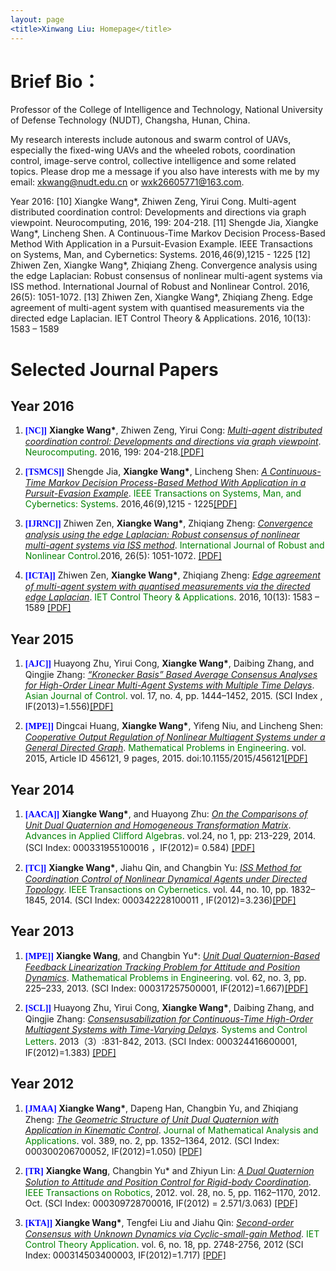 ```yaml
---
layout: page
<title>Xinwang Liu: Homepage</title>
---
```


# Brief Bio：
Professor of the College of Intelligence and Technology, National University of Defense Technology (NUDT), Changsha, Hunan, China.

My research interests include autonous and swarm control of UAVs, especially the fixed-wing UAVs and the wheeled robots, coordination control, image-serve control, collective intelligence and some related topics. Please drop me a message if you also have interests with me by my email: <u>xkwang@nudt.edu.cn</u> or <u>wxk26605771@163.com</u>.

Year 2016:
[10] Xiangke Wang*, Zhiwen Zeng, Yirui Cong. Multi-agent distributed coordination control: Developments and directions via graph viewpoint. Neurocomputing, 2016, 199: 204-218.
[11] Shengde Jia, Xiangke Wang*, Lincheng Shen. A Continuous-Time Markov Decision Process-Based Method With Application in a Pursuit-Evasion Example. IEEE Transactions on Systems, Man, and Cybernetics: Systems.  2016,46(9),1215 - 1225
[12] Zhiwen Zen, Xiangke Wang*, Zhiqiang Zheng. Convergence analysis using the edge Laplacian: Robust consensus of nonlinear multi-agent systems via ISS method. International Journal of Robust and Nonlinear Control.  2016, 26(5): 1051-1072. 
[13] Zhiwen Zen, Xiangke Wang*, Zhiqiang Zheng. Edge agreement of multi-agent system with quantised measurements via the directed edge Laplacian.  IET Control Theory & Applications.  2016, 10(13): 1583 – 1589




# Selected Journal Papers
## Year 2016
<ol>
<p style="margin-top: 8px;"><li><font face="verdana" color="blue"><b>[NC]]</b></font> <b>Xiangke Wang*</b>, Zhiwen Zeng, Yirui Cong: <i><u> Multi-agent distributed coordination control: Developments and directions via graph viewpoint</u></i>. <font color="green">Neurocomputing</font>. 2016, 199: 204-218.<a href = "https:">[PDF]</a></li></p>

<p style="margin-top: 8px;"><li><font face="verdana" color="blue"><b>[TSMCS]]</b></font> Shengde Jia, <b>Xiangke Wang*</b>, Lincheng Shen: <i><u> A Continuous-Time Markov Decision Process-Based Method With Application in a Pursuit-Evasion Example</u></i>. <font color="green">IEEE Transactions on Systems, Man, and Cybernetics: Systems</font>. 2016,46(9),1215 - 1225<a href = "https:">[PDF]</a></li></p>

<p style="margin-top: 8px;"><li><font face="verdana" color="blue"><b>[IJRNC]]</b></font> Zhiwen Zen, <b>Xiangke Wang*</b>, Zhiqiang Zheng: <i><u> Convergence analysis using the edge Laplacian: Robust consensus of nonlinear multi-agent systems via ISS method</u></i>. <font color="green">International Journal of Robust and Nonlinear Control</font>.2016, 26(5): 1051-1072. <a href = "https:">[PDF]</a></li></p>

<p style="margin-top: 8px;"><li><font face="verdana" color="blue"><b>[ICTA]]</b></font> Zhiwen Zen, <b>Xiangke Wang*</b>, Zhiqiang Zheng: <i><u> Edge agreement of multi-agent system with quantised measurements via the directed edge Laplacian</u></i>. <font color="green">IET Control Theory & Applications</font>. 2016, 10(13): 1583 – 1589 <a href = "https:">[PDF]</a></li></p>
</ol>

## Year 2015
<ol>
<p style="margin-top: 8px;"><li><font face="verdana" color="blue"><b>[AJC]]</b></font> Huayong Zhu, Yirui Cong, <b>Xiangke Wang*</b>, Daibing Zhang, and Qingjie Zhang: <i><u> “Kronecker Basis” Based Average Consensus Analyses for High-Order Linear Multi-Agent Systems with Multiple Time Delays</u></i>. <font color="green">Asian Journal of Control</font>. vol. 17, no. 4, pp. 1444–1452, 2015. (SCI Index , IF(2013)=1.556)<a href = "https:">[PDF]</a></li></p>

<p style="margin-top: 8px;"><li><font face="verdana" color="blue"><b>[MPE]]</b></font> Dingcai Huang, <b>Xiangke Wang*</b>, Yifeng Niu, and Lincheng Shen: <i><u> Cooperative Output Regulation of Nonlinear Multiagent Systems under a General Directed Graph</u></i>. <font color="green">Mathematical Problems in Engineering</font>. vol. 2015, Article ID 456121, 9 pages, 2015. doi:10.1155/2015/456121<a href = "https:">[PDF]</a></li></p>
</ol>

## Year 2014
<ol>
<p style="margin-top: 8px;"><li><font face="verdana" color="blue"><b>[AACA]]</b></font> <b>Xiangke Wang*</b>, and Huayong Zhu: <i><u> On the Comparisons of  Unit Dual Quaternion and Homogeneous Transformation Matrix</u></i>. <font color="green">Advances in Applied Clifford Algebras</font>. vol.24, no 1, pp: 213-229, 2014. (SCI Index: 000331955100016 ，IF(2012)= 0.584) <a href = "https:">[PDF]</a></li></p>

<p style="margin-top: 8px;"><li><font face="verdana" color="blue"><b>[TC]]</b></font> <b>Xiangke Wang*</b>, Jiahu Qin, and Changbin Yu: <i><u> ISS Method for Coordination Control of Nonlinear Dynamical Agents under Directed Topology</u></i>. <font color="green">IEEE Transactions on Cybernetics</font>. vol. 44, no. 10, pp. 1832–1845, 2014. (SCI Index: 000342228100011 , IF(2012)=3.236)<a href = "https:">[PDF]</a></li></p>
</ol>

## Year 2013
<ol>
<p style="margin-top: 8px;"><li><font face="verdana" color="blue"><b>[MPE]]</b></font> <b>Xiangke Wang</b>, and Changbin Yu*: <i><u> Unit Dual Quaternion-Based Feedback Linearization Tracking Problem for Attitude and Position Dynamics</u></i>. <font color="green">Mathematical Problems in Engineering</font>. vol. 62, no. 3, pp. 225–233, 2013. (SCI Index: 000317257500001, IF(2012)=1.667)<a href = "https:">[PDF]</a></li></p>

<p style="margin-top: 8px;"><li><font face="verdana" color="blue"><b>[SCL]]</b></font> Huayong Zhu, Yirui Cong, <b>Xiangke Wang*</b>, Daibing Zhang, and Qingjie Zhang: <i><u> Consensusabilization for Continuous-Time High-Order Multiagent Systems with Time-Varying Delays</u></i>. <font color="green">Systems and Control Letters</font>. 2013（3）:831-842, 2013.  (SCI Index: 000324416600001, IF(2012)=1.383) <a href = "https:">[PDF]</a></li></p>
</ol>


## Year 2012
<ol> 
<p style="margin-top: 8px;"><li><font face="verdana" color="blue"><b>[JMAA]</b></font> <b>Xiangke Wang*</b>, Dapeng Han, Changbin Yu, and Zhiqiang Zheng: <i><u> The Geometric Structure of Unit Dual Quaternion with Application in Kinematic Control</u></i>. <font color="green">Journal of Mathematical Analysis and Applications</font>. vol. 389, no. 2, pp. 1352–1364, 2012. (SCI Index: 000300206700052, IF(2012)=1.050) <a href = "https://github.com/xkwang2000/xkwang2000.github.io/blob/gh-pages/papers/2012-The%20geometric%20structure%20of%20unit%20dual%20quaternion%20with%20applicationin%20kinematic%20control.pdf">[PDF]</a></li></p>

<p style="margin-top: 8px;"><li><font face="verdana" color="blue"><b>[TR]</b></font> <b>Xiangke Wang</b>, Changbin Yu* and Zhiyun Lin: <i><u> A Dual Quaternion Solution to Attitude and Position Control for Rigid-body Coordination</u></i>. <font color="green">IEEE Transactions on Robotics</font>, 2012. vol. 28, no. 5, pp. 1162–1170, 2012. Oct. (SCI Index: 000309728700016, IF(2012) = 2.571/3.063)  <a href = "https:">[PDF]</a></li></p>

<p style="margin-top: 8px;"><li><font face="verdana" color="blue"><b>[KTA]]</b></font> <b>Xiangke Wang*</b>, Tengfei Liu and Jiahu Qin: <i><u> Second-order Consensus with Unknown Dynamics via Cyclic-small-gain Method</u></i>. <font color="green">IET Control Theory Application</font>. vol. 6, no. 18, pp. 2748-2756, 2012 (SCI Index: 000314503400003, IF(2012)=1.717) <a href = "https:">[PDF]</a></li></p>
</ol>



